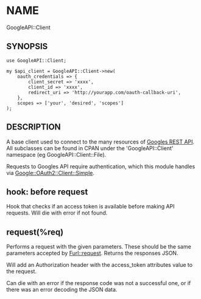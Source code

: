 # NAME

GoogleAPI::Client

## SYNOPSIS

    use GoogleAPI::Client;

    my $api_client = GoogleAPI::Client->new(
        oauth_credentials => {
            client_secret => 'xxxx',
            client_id => 'xxxx',
            redirect_uri => 'http://yourapp.com/oauth-callback-uri',
        },
        scopes => ['your', 'desired', 'scopes']
    );

## DESCRIPTION

A base client used to connect to the many resources of [Googles REST API](https://developers.google.com/google-apps/products).
All subclasses can be found in CPAN under the 'GoogleAPI::Client' namespace (eg GoogleAPI::Client::File).

Requests to Googles API require authentication, which this module handles via [Google::OAuth2::Client::Simple](thttps://metacpan.org/pod/Google::OAuth2::Client::Simple).

## hook: before request

Hook that checks if an access token is available before
making API requests. Will die with error if not found.

## request(%req)

Performs a request with the given parameters. These should be the same parameters
accepted by [Furl::request](https://metacpan.org/pod/Furl). Returns the responses
JSON.

Will add an Authorization header with the access\_token attributes value to the request.

Can die with an error if the response code was not a successful one, or if there was
an error decoding the JSON data.
